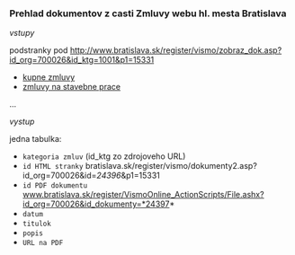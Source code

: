 ### Prehlad dokumentov z casti Zmluvy webu hl. mesta Bratislava

*vstupy*

podstranky pod http://www.bratislava.sk/register/vismo/zobraz_dok.asp?id_org=700026&id_ktg=1001&p1=15331

* [kupne zmluvy](http://www.bratislava.sk/register/vismo/zobraz_dok.asp?id_org=700026&id_ktg=1154&archiv=0&p1=15331)
* [zmluvy na stavebne prace](http://www.bratislava.sk/register/vismo/zobraz_dok.asp?id_org=700026&id_ktg=1125&archiv=0&p1=15331)

...


*vystup*

jedna tabulka:

* `kategoria zmluv` (id_ktg zo zdrojoveho URL)
* `id HTML stranky` bratislava.sk/register/vismo/dokumenty2.asp?id_org=700026&id=*24396*&p1=15331
* `id PDF dokumentu` www.bratislava.sk/register/VismoOnline_ActionScripts/File.ashx?id_org=700026&id_dokumenty=*24397*
* `datum`
* `titulok`
* `popis`
* `URL na PDF`
